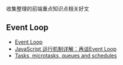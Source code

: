 收集整理的前端重点知识点相关好文

## Event Loop
- [Event Loop](https://juejin.im/post/5ae083166fb9a07ab9792896)
- [JavaScript 运行机制详解：再谈Event Loop](http://www.ruanyifeng.com/blog/2014/10/event-loop.html)
- [Tasks, microtasks, queues and schedules](https://jakearchibald.com/2015/tasks-microtasks-queues-and-schedules/)
